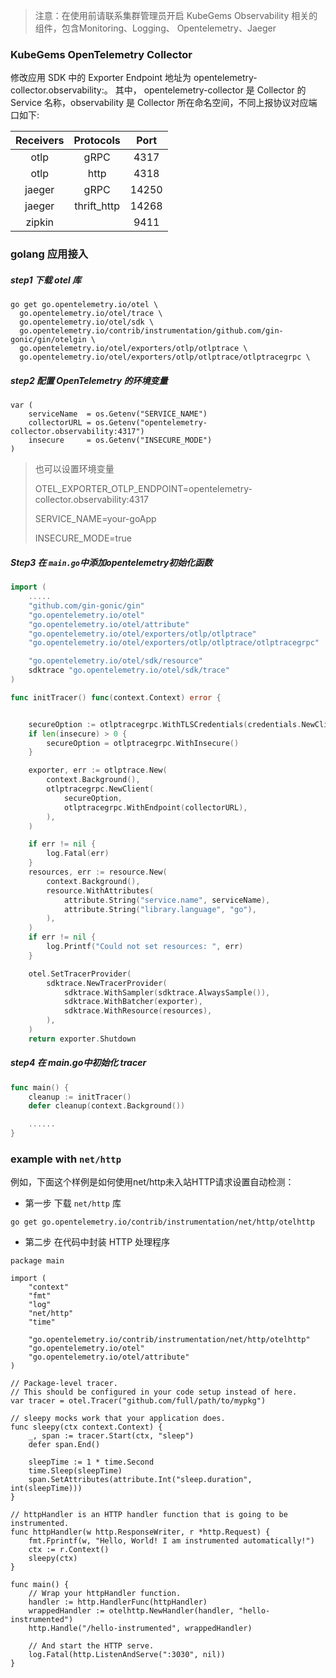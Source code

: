 > 注意：在使用前请联系集群管理员开启 KubeGems Observability 相关的组件，包含Monitoring、Logging、 Opentelemetry、Jaeger

### KubeGems OpenTelemetry Collector

修改应用 SDK 中的 Exporter Endpoint 地址为 opentelemetry-collector.observability:<port>。 其中， opentelemetry-collector 是 Collector 的 Service 名称，observability 是 Collector 所在命名空间，不同上报协议对应端口如下:

| Receivers |  Protocols  | Port  |
| :-------: | :---------: | :---: |
|   otlp    |    gRPC     | 4317  |
|   otlp    |    http     | 4318  |
|  jaeger   |    gRPC     | 14250 |
|  jaeger   | thrift_http | 14268 |
|  zipkin   |             | 9411  |

###  golang 应用接入

##### step1 下载 otel 库

```golang
go get go.opentelemetry.io/otel \
  go.opentelemetry.io/otel/trace \
  go.opentelemetry.io/otel/sdk \
  go.opentelemetry.io/contrib/instrumentation/github.com/gin-gonic/gin/otelgin \
  go.opentelemetry.io/otel/exporters/otlp/otlptrace \
  go.opentelemetry.io/otel/exporters/otlp/otlptrace/otlptracegrpc \
```

##### step2 配置 OpenTelemetry 的环境变量

```
var (
    serviceName  = os.Getenv("SERVICE_NAME")
    collectorURL = os.Getenv("opentelemetry-collector.observability:4317")
    insecure     = os.Getenv("INSECURE_MODE")
)
```

> 也可以设置环境变量
>
> OTEL_EXPORTER_OTLP_ENDPOINT=opentelemetry-collector.observability:4317
>
> SERVICE_NAME=your-goApp
>
> INSECURE_MODE=true

##### Step3 在 `main.go`中添加opentelemetry初始化函数

```go
import (
    .....
    "github.com/gin-gonic/gin"
    "go.opentelemetry.io/otel"
    "go.opentelemetry.io/otel/attribute"
    "go.opentelemetry.io/otel/exporters/otlp/otlptrace"
    "go.opentelemetry.io/otel/exporters/otlp/otlptrace/otlptracegrpc"

    "go.opentelemetry.io/otel/sdk/resource"
    sdktrace "go.opentelemetry.io/otel/sdk/trace"
)

func initTracer() func(context.Context) error {


    secureOption := otlptracegrpc.WithTLSCredentials(credentials.NewClientTLSFromCert(nil, ""))
    if len(insecure) > 0 {
        secureOption = otlptracegrpc.WithInsecure()
    }

    exporter, err := otlptrace.New(
        context.Background(),
        otlptracegrpc.NewClient(
            secureOption,
            otlptracegrpc.WithEndpoint(collectorURL),
        ),
    )

    if err != nil {
        log.Fatal(err)
    }
    resources, err := resource.New(
        context.Background(),
        resource.WithAttributes(
            attribute.String("service.name", serviceName),
            attribute.String("library.language", "go"),
        ),
    )
    if err != nil {
        log.Printf("Could not set resources: ", err)
    }

    otel.SetTracerProvider(
        sdktrace.NewTracerProvider(
            sdktrace.WithSampler(sdktrace.AlwaysSample()),
            sdktrace.WithBatcher(exporter),
            sdktrace.WithResource(resources),
        ),
    )
    return exporter.Shutdown
```

##### step4 在 main.go中初始化 tracer

```go
func main() {
    cleanup := initTracer()
    defer cleanup(context.Background())

    ......
}
```

### example with `net/http`[ ](https://opentelemetry.io/docs/instrumentation/go/libraries/#example-with-nethttp)

例如，下面这个样例是如何使用net/http未入站HTTP请求设置自动检测：

- 第一步 下载 `net/http`  库

```golang
go get go.opentelemetry.io/contrib/instrumentation/net/http/otelhttp
```
- 第二步  在代码中封装 HTTP 处理程序

```golang
package main

import (
	"context"
	"fmt"
	"log"
	"net/http"
	"time"

	"go.opentelemetry.io/contrib/instrumentation/net/http/otelhttp"
	"go.opentelemetry.io/otel"
	"go.opentelemetry.io/otel/attribute"
)

// Package-level tracer.
// This should be configured in your code setup instead of here.
var tracer = otel.Tracer("github.com/full/path/to/mypkg")

// sleepy mocks work that your application does.
func sleepy(ctx context.Context) {
	_, span := tracer.Start(ctx, "sleep")
	defer span.End()

	sleepTime := 1 * time.Second
	time.Sleep(sleepTime)
	span.SetAttributes(attribute.Int("sleep.duration", int(sleepTime)))
}

// httpHandler is an HTTP handler function that is going to be instrumented.
func httpHandler(w http.ResponseWriter, r *http.Request) {
	fmt.Fprintf(w, "Hello, World! I am instrumented automatically!")
	ctx := r.Context()
	sleepy(ctx)
}

func main() {
	// Wrap your httpHandler function.
	handler := http.HandlerFunc(httpHandler)
	wrappedHandler := otelhttp.NewHandler(handler, "hello-instrumented")
	http.Handle("/hello-instrumented", wrappedHandler)

	// And start the HTTP serve.
	log.Fatal(http.ListenAndServe(":3030", nil))
}
```